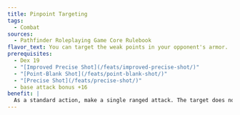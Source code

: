 ```yaml
---
title: Pinpoint Targeting
tags:
  - Combat
sources:
  - Pathfinder Roleplaying Game Core Rulebook
flavor_text: You can target the weak points in your opponent's armor.
prerequisites:
  - Dex 19
  - "[Improved Precise Shot](/feats/improved-precise-shot/)"
  - "[Point-Blank Shot](/feats/point-blank-shot/)"
  - "[Precise Shot](/feats/precise-shot/)"
  - base attack bonus +16
benefit: |
  As a standard action, make a single ranged attack. The target does not gain any armor, natural armor, or shield bonuses to its Armor Class. You do not gain the benefit of this feat if you move this round.
---
```


